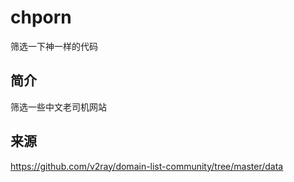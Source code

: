 # chporn
筛选一下神一样的代码

## 简介
筛选一些中文老司机网站
## 来源
https://github.com/v2ray/domain-list-community/tree/master/data
